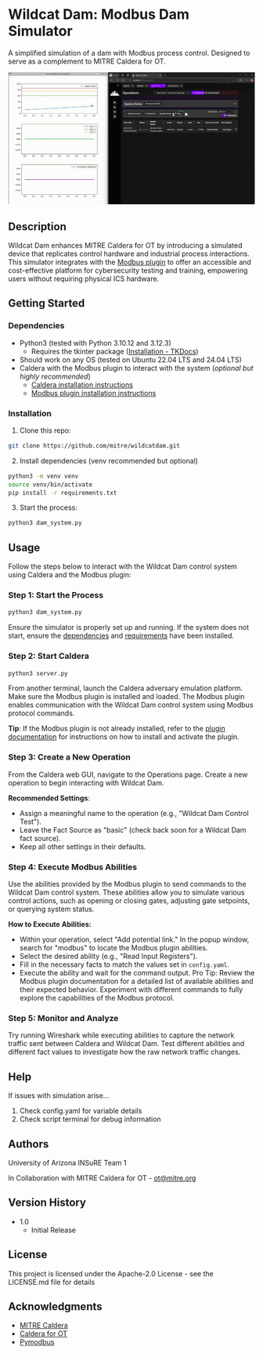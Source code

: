 # Wildcat Dam: Modbus Dam Simulator 

A simplified simulation of a dam with Modbus process control. Designed to serve
as a complement to MITRE Caldera for OT.

![Demo](./assets/demo.gif)

## Description

Wildcat Dam enhances MITRE Caldera for OT by introducing a simulated device that
replicates control hardware and industrial process interactions. This simulator
integrates with the [Modbus plugin](https://github.com/mitre/modbus) to offer
an accessible and cost-effective platform for cybersecurity testing and
training, empowering users without requiring physical ICS hardware.

## Getting Started

### Dependencies

* Python3 (tested with Python 3.10.12 and 3.12.3)
  * Requires the tkinter package ([Installation - TKDocs](https://tkdocs.com/tutorial/install.html))
* Should work on any OS (tested on Ubuntu 22.04 LTS and 24.04 LTS)
* Caldera with the Modbus plugin to interact with the system (*optional but highly recommended*) 
  * [Caldera installation instructions](https://github.com/mitre/caldera?tab=readme-ov-file#requirements)
  * [Modbus plugin installation instructions](https://github.com/mitre/modbus?tab=readme-ov-file#installation)

### Installation
1. Clone this repo:
```bash
git clone https://github.com/mitre/wildcatdam.git
```
2. Install dependencies (venv recommended but optional)
``` bash
python3 -m venv venv
source venv/bin/activate
pip install -r requirements.txt
```
3. Start the process:
``` bash
python3 dam_system.py 
```

## Usage

Follow the steps below to interact with the Wildcat Dam control system using Caldera and the Modbus plugin:

### Step 1: Start the Process
```bash
python3 dam_system.py 
```
Ensure the simulator is properly set up and running. If the system does not start, ensure the [dependencies](#dependencies) and [requirements](#installation) have been installed.

### Step 2: Start Caldera
```bash
python3 server.py
```
From another terminal, launch the Caldera adversary emulation platform. Make
sure the Modbus plugin is installed and loaded. The Modbus plugin enables
communication with the Wildcat Dam control system using Modbus protocol
commands.

**Tip**: If the Modbus plugin is not already installed, refer to the [plugin documentation](https://github.com/mitre/modbus?tab=readme-ov-file#installation) for instructions on how to install and activate the plugin.

### Step 3: Create a New Operation
From the Caldera web GUI, navigate to the Operations page. Create a new operation to begin interacting with Wildcat Dam.

**Recommended Settings**:  
- Assign a meaningful name to the operation (e.g., "Wildcat Dam Control Test").
- Leave the Fact Source as "basic" (check back soon for a Wildcat Dam fact source).
- Keep all other settings in their defaults.

### Step 4: Execute Modbus Abilities
Use the abilities provided by the Modbus plugin to send commands to the Wildcat Dam control system. These abilities allow you to simulate various control actions, such as opening or closing gates, adjusting gate setpoints, or querying system status.

**How to Execute Abilities:**
- Within your operation, select "Add potential link." In the popup window, search for "modbus" to locate the Modbus plugin abilities.
- Select the desired ability (e.g., "Read Input Registers").
- Fill in the necessary facts to match the values set in `config.yaml`.
- Execute the ability and wait for the command output.
Pro Tip: Review the Modbus plugin documentation for a detailed list of available abilities and their expected behavior. Experiment with different commands to fully explore the capabilities of the Modbus protocol.

### Step 5: Monitor and Analyze
Try running Wireshark while executing abilities to capture the network traffic
sent between Caldera and Wildcat Dam. Test different abilities and different
fact values to investigate how the raw network traffic changes.

## Help

If issues with simulation arise... 
1. Check config.yaml for variable details
2. Check script terminal for debug information

## Authors

University of Arizona INSuRE Team 1

In Collaboration with MITRE Caldera for OT - ot@mitre.org


## Version History

* 1.0
    * Initial Release

## License

This project is licensed under the Apache-2.0 License - see the LICENSE.md file for details

## Acknowledgments

* [MITRE Caldera](https://github.com/mitre/caldera)
* [Caldera for OT](https://github.com/mitre/caldera-ot)
* [Pymodbus](https://pymodbus.readthedocs.io/en/latest/)
